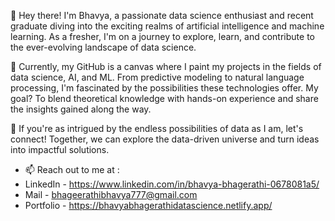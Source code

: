 👋 Hey there! I'm Bhavya, a passionate data science enthusiast and recent graduate diving into the exciting realms of artificial intelligence and machine learning. As a fresher, I'm on a journey to explore, learn, and contribute to the ever-evolving landscape of data science.

🚀 Currently, my GitHub is a canvas where I paint my projects in the fields of data science, AI, and ML. From predictive modeling to natural language processing, I'm fascinated by the possibilities these technologies offer. My goal? To blend theoretical knowledge with hands-on experience and share the insights gained along the way.

🌱 If you're as intrigued by the endless possibilities of data as I am, let's connect! Together, we can explore the data-driven universe and turn ideas into impactful solutions. 

- 📫 Reach out to me at :
- LinkedIn - https://www.linkedin.com/in/bhavya-bhagerathi-0678081a5/
- Mail - bhageerathibhavya777@gmail.com
- Portfolio - https://bhavyabhagerathidatascience.netlify.app/
                               

<!---
bhavyabhagerathi/bhavyabhagerathi is a ✨ special ✨ repository because its `README.md` (this file) appears on your GitHub profile.
You can click the Preview link to take a look at your changes.
--->
